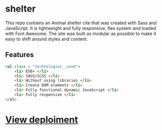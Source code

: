 # shelter

This repo contains an Animal shelter cite  that was created with Sass and JavaScript. It is lightweight and fully responsive, flex system and loaded with Font Awesome. The site was built as modular as possible to make it easy to shift around styles and content.

## Features
```HTML
<ul class = "technologies__used">
    <li> ES6+ </li>
    <li> SASS/SCSS </li>
    <li> Without using libraries </li>
    <li> Create DOM elements </li>
    <li> Fully functional dynamic JavaScript </li>
    <li> Fully responsive </li>
</ul>
```
# [View deploiment](https://dmitriew.github.io/shelter/pages/main/index.html "index.html")
